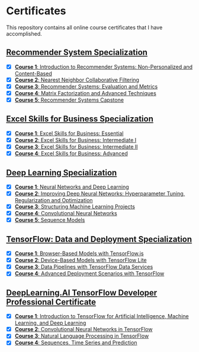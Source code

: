 # Certificates
This repository contains all online course certificates that I have accomplished.
## [Recommender System Specialization](https://github.com/GoodDee/Certificates/blob/master/Coursera-Recommender_Systems.pdf)
- [x] [**Course 1**: Introduction to Recommender Systems: Non-Personalized and Content-Based](https://github.com/GoodDee/Certificates/blob/master/Coursera-Introduction_to_Recommender_Systems_Non-Personalized_and_Content-Based.pdf)
- [x] [**Course 2**: Nearest Neighbor Collaborative Filtering](https://github.com/GoodDee/Certificates/blob/master/Coursera-Nearest_Neighbor_Collaborative_Filtering.pdf)
- [x] [**Course 3**: Recommender Systems: Evaluation and Metrics](https://github.com/GoodDee/Certificates/blob/master/Coursera-Recommender_Systems_Evaluation_and_Metrics.pdf)
- [x] [**Course 4**: Matrix Factorization and Advanced Techniques](https://github.com/GoodDee/Certificates/blob/master/Coursera-Matrix_Factorization_and_Advanced_Techniques.pdf)
- [x] [**Course 5**: Recommender Systems Capstone](https://github.com/GoodDee/Certificates/blob/master/Coursera-Recommender_Systems_Capstone.pdf)

## [Excel Skills for Business Specialization](https://github.com/GoodDee/Certificates/blob/master/Coursera-Excel_Skills_for_Business_Specialization.pdf)
- [x] [**Course 1**: Excel Skills for Business: Essential](https://github.com/GoodDee/Certificates/blob/master/Coursera-Excel-Skills_for_Business_Essentials.pdf)
- [x] [**Course 2**: Excel Skills for Business: Intermediate I](https://github.com/GoodDee/Certificates/blob/master/Coursera-Excel-Skills_for_Business_Intermediate_I.pdf)
- [x] [**Course 3**: Excel Skills for Business: Intermediate II](https://github.com/GoodDee/Certificates/blob/master/Cousera-Excel-Skills_for_Business_Intermediate_II.pdf)
- [x] [**Course 4**: Excel Skills for Business: Advanced](https://github.com/GoodDee/Certificates/blob/master/Coursera-Excel_Skills_for_Business_Advanced.pdf)

## [Deep Learning Specialization](https://github.com/GoodDee/Certificates/blob/master/Coursera-Deep_Learning.pdf)
- [x] [**Course 1**: Neural Networks and Deep Learning](https://github.com/GoodDee/Certificates/blob/master/Coursera-Neutral_Networks_and_Deep_Learning.pdf)
- [x] [**Course 2**: Improving Deep Neural Networks: Hyperparameter Tuning, Regularization and Optimization](https://github.com/GoodDee/Certificates/blob/master/Coursera-Improving_Deep_Neural_Networks_Hyperparameter_tuning_Regularization_Optimization.pdf)
- [x] [**Course 3**: Structuring Machine Learning Projects](https://github.com/GoodDee/Certificates/blob/master/Coursera-Structuring_Machine_Learning_Projects.pdf)
- [x] [**Course 4**: Convolutional Neural Networks](https://github.com/GoodDee/Certificates/blob/master/Coursera-Convolutional_Neural_Networks.pdf)
- [x] [**Course 5**: Sequence Models](https://github.com/GoodDee/Certificates/blob/master/Coursera-Sequence_Models.pdf)

## [TensorFlow: Data and Deployment Specialization](https://github.com/GoodDee/Certificates/blob/master/Coursera-Tensorflow_Data_and_Deployment.pdf)
- [x] [**Course 1**: Browser-Based Models with TensorFlow.js](https://github.com/GoodDee/Certificates/blob/master/Coursea-Browser_based_Models_with_Tensorflow_js.pdf)
- [x] [**Course 2**: Device-Based Models with TensorFlow Lite](https://github.com/GoodDee/Certificates/blob/master/Coursera-Deviced_based_Models_with_Tensorflow_Lite.pdf)
- [x] [**Course 3**: Data Pipelines with TensorFlow Data Services](https://github.com/GoodDee/Certificates/blob/master/Coursera-Data_Pipelines_with_Tensorflow_Data_Service.pdf)
- [x] [**Course 4**: Advanced Deployment Scenarios with TensorFlow](https://github.com/GoodDee/Certificates/blob/master/Coursera-Advanced_Deployment_Scenarios_with_Tensorflow.pdf)

## [DeepLearning.AI TensorFlow Developer Professional Certificate](https://github.com/GoodDee/Certificates/blob/master/Coursera-DeepLearningAI_TensorFlow_Developer.pdf)
- [x] [**Course 1**: Introduction to TensorFlow for Artificial Intelligence, Machine Learning, and Deep Learning](https://github.com/GoodDee/Certificates/blob/master/Coursera-Introduction_to_Tensorflow_for_AI_ML_DL.pdf)
- [x] [**Course 2**: Convolutional Neural Networks in TensorFlow](https://github.com/GoodDee/Certificates/blob/master/Coursera-Convolutional_Neural_Networks_in_Tensorflow.pdf)
- [x] [**Course 3**: Natural Language Processing in TensorFlow](https://github.com/GoodDee/Certificates/blob/master/Coursera-Natural_Language_Processing_in_Tensorflow.pdf)
- [x] [**Course 4**: Sequences, Time Series and Prediction](https://github.com/GoodDee/Certificates/blob/master/Coursera-Sequences_Time_Series_and_Prediction.pdf)
